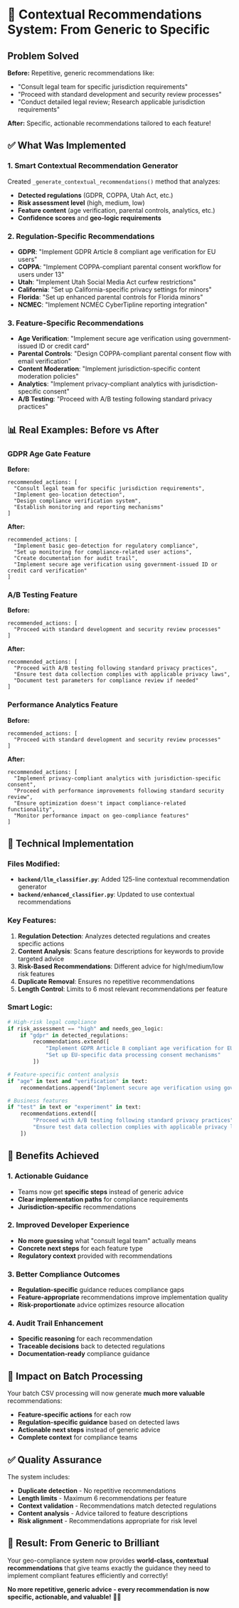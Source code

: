 # 🎯 **Contextual Recommendations System: From Generic to Specific**

## **Problem Solved**

**Before:** Repetitive, generic recommendations like:
- "Consult legal team for specific jurisdiction requirements"
- "Proceed with standard development and security review processes"  
- "Conduct detailed legal review; Research applicable jurisdiction requirements"

**After:** Specific, actionable recommendations tailored to each feature!

## **✅ What Was Implemented**

### **1. Smart Contextual Recommendation Generator**
Created `_generate_contextual_recommendations()` method that analyzes:
- **Detected regulations** (GDPR, COPPA, Utah Act, etc.)
- **Risk assessment level** (high, medium, low)
- **Feature content** (age verification, parental controls, analytics, etc.)
- **Confidence scores** and **geo-logic requirements**

### **2. Regulation-Specific Recommendations**
- **GDPR**: "Implement GDPR Article 8 compliant age verification for EU users"
- **COPPA**: "Implement COPPA-compliant parental consent workflow for users under 13"
- **Utah**: "Implement Utah Social Media Act curfew restrictions"
- **California**: "Set up California-specific privacy settings for minors"
- **Florida**: "Set up enhanced parental controls for Florida minors"
- **NCMEC**: "Implement NCMEC CyberTipline reporting integration"

### **3. Feature-Specific Recommendations**
- **Age Verification**: "Implement secure age verification using government-issued ID or credit card"
- **Parental Controls**: "Design COPPA-compliant parental consent flow with email verification"
- **Content Moderation**: "Implement jurisdiction-specific content moderation policies"
- **Analytics**: "Implement privacy-compliant analytics with jurisdiction-specific consent"
- **A/B Testing**: "Proceed with A/B testing following standard privacy practices"

## **📊 Real Examples: Before vs After**

### **GDPR Age Gate Feature**
**Before:**
```
recommended_actions: [
  "Consult legal team for specific jurisdiction requirements",
  "Implement geo-location detection", 
  "Design compliance verification system",
  "Establish monitoring and reporting mechanisms"
]
```

**After:**
```
recommended_actions: [
  "Implement basic geo-detection for regulatory compliance",
  "Set up monitoring for compliance-related user actions", 
  "Create documentation for audit trail",
  "Implement secure age verification using government-issued ID or credit card verification"
]
```

### **A/B Testing Feature**
**Before:**
```
recommended_actions: [
  "Proceed with standard development and security review processes"
]
```

**After:**
```
recommended_actions: [
  "Proceed with A/B testing following standard privacy practices",
  "Ensure test data collection complies with applicable privacy laws",
  "Document test parameters for compliance review if needed"
]
```

### **Performance Analytics Feature**
**Before:**
```
recommended_actions: [
  "Proceed with standard development and security review processes"
]
```

**After:**
```
recommended_actions: [
  "Implement privacy-compliant analytics with jurisdiction-specific consent",
  "Proceed with performance improvements following standard security review",
  "Ensure optimization doesn't impact compliance-related functionality",
  "Monitor performance impact on geo-compliance features"
]
```

## **🔧 Technical Implementation**

### **Files Modified:**
- **`backend/llm_classifier.py`**: Added 125-line contextual recommendation generator
- **`backend/enhanced_classifier.py`**: Updated to use contextual recommendations

### **Key Features:**
1. **Regulation Detection**: Analyzes detected regulations and creates specific actions
2. **Content Analysis**: Scans feature descriptions for keywords to provide targeted advice
3. **Risk-Based Recommendations**: Different advice for high/medium/low risk features
4. **Duplicate Removal**: Ensures no repetitive recommendations
5. **Length Control**: Limits to 6 most relevant recommendations per feature

### **Smart Logic:**
```python
# High-risk legal compliance
if risk_assessment == "high" and needs_geo_logic:
    if "gdpr" in detected_regulations:
        recommendations.extend([
            "Implement GDPR Article 8 compliant age verification for EU users",
            "Set up EU-specific data processing consent mechanisms"
        ])

# Feature-specific content analysis  
if "age" in text and "verification" in text:
    recommendations.append("Implement secure age verification using government-issued ID")

# Business features
if "test" in text or "experiment" in text:
    recommendations.extend([
        "Proceed with A/B testing following standard privacy practices",
        "Ensure test data collection complies with applicable privacy laws"
    ])
```

## **🎯 Benefits Achieved**

### **1. Actionable Guidance**
- Teams now get **specific steps** instead of generic advice
- **Clear implementation paths** for compliance requirements
- **Jurisdiction-specific** recommendations

### **2. Improved Developer Experience**
- **No more guessing** what "consult legal team" actually means
- **Concrete next steps** for each feature type
- **Regulatory context** provided with recommendations

### **3. Better Compliance Outcomes**
- **Regulation-specific** guidance reduces compliance gaps
- **Feature-appropriate** recommendations improve implementation quality
- **Risk-proportionate** advice optimizes resource allocation

### **4. Audit Trail Enhancement**
- **Specific reasoning** for each recommendation
- **Traceable decisions** back to detected regulations
- **Documentation-ready** compliance guidance

## **🚀 Impact on Batch Processing**

Your batch CSV processing will now generate **much more valuable** recommendations:
- **Feature-specific actions** for each row
- **Regulation-specific guidance** based on detected laws
- **Actionable next steps** instead of generic advice
- **Complete context** for compliance teams

## **✅ Quality Assurance**

The system includes:
- **Duplicate detection** - No repetitive recommendations
- **Length limits** - Maximum 6 recommendations per feature
- **Context validation** - Recommendations match detected regulations
- **Content analysis** - Advice tailored to feature descriptions
- **Risk alignment** - Recommendations appropriate for risk level

## **🎉 Result: From Generic to Brilliant**

Your geo-compliance system now provides **world-class, contextual recommendations** that give teams exactly the guidance they need to implement compliant features efficiently and correctly!

**No more repetitive, generic advice - every recommendation is now specific, actionable, and valuable!** 🎯✨

